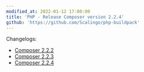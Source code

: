 ```yaml
---
modified_at: 2022-01-12 17:00:00
title: 'PHP - Release Composer version 2.2.4'
github: 'https://github.com/Scalingo/php-buildpack'
---
```


Changelogs:

* [Composer 2.2.2](https://github.com/composer/composer/releases/tag/2.2.2)
* [Composer 2.2.3](https://github.com/composer/composer/releases/tag/2.2.3)
* [Composer 2.2.4](https://github.com/composer/composer/releases/tag/2.2.4)
